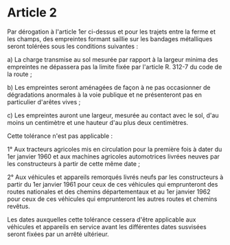 # Article 2

Par dérogation à l'article 1er ci-dessus et pour les trajets entre la ferme et les champs, des empreintes formant saillie sur les bandages métalliques seront tolérées sous les conditions suivantes :

a) La charge transmise au sol mesurée par rapport à la largeur minima des empreintes ne dépassera pas la limite fixée par l'article R. 312-7 du code de la route ;

b) Les empreintes seront aménagées de façon à ne pas occasionner de dégradations anormales à la voie publique et ne présenteront pas en particulier d'arêtes vives ;

c) Les empreintes auront une largeur, mesurée au contact avec le sol, d'au moins un centimètre et une hauteur d'au plus deux centimètres.

Cette tolérance n'est pas applicable :

1° Aux tracteurs agricoles mis en circulation pour la première fois à dater du 1er janvier 1960 et aux machines agricoles automotrices livrées neuves par les constructeurs à partir de cette même date ;

2° Aux véhicules et appareils remorqués livrés neufs par les constructeurs à partir du 1er janvier 1961 pour ceux de ces véhicules qui emprunteront des routes nationales et des chemins départementaux et au 1er janvier 1962 pour ceux de ces véhicules qui emprunteront les autres routes et chemins revêtus.

Les dates auxquelles cette tolérance cessera d'être applicable aux véhicules et appareils en service avant les différentes dates susvisées seront fixées par un arrêté ultérieur.
